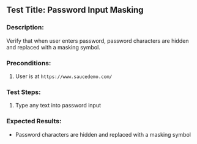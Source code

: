 ## Test Title: Password Input Masking

### Description:

Verify that when user enters password, password characters are hidden and replaced with a masking symbol.

### Preconditions:

1. User is at `https://www.saucedemo.com/`

### Test Steps:

1. Type any text into password input

### Expected Results:

- Password characters are hidden and replaced with a masking symbol
